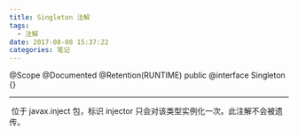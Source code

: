```yaml
---
title: Singleton 注解
tags:
  - 注解
date: 2017-08-08 15:37:22
categories: 笔记
---
```


@Scope
@Documented
@Retention(RUNTIME)
public @interface Singleton {}

------

​	位于 javax.inject 包，标识 injector 只会对该类型实例化一次。此注解不会被遗传。
